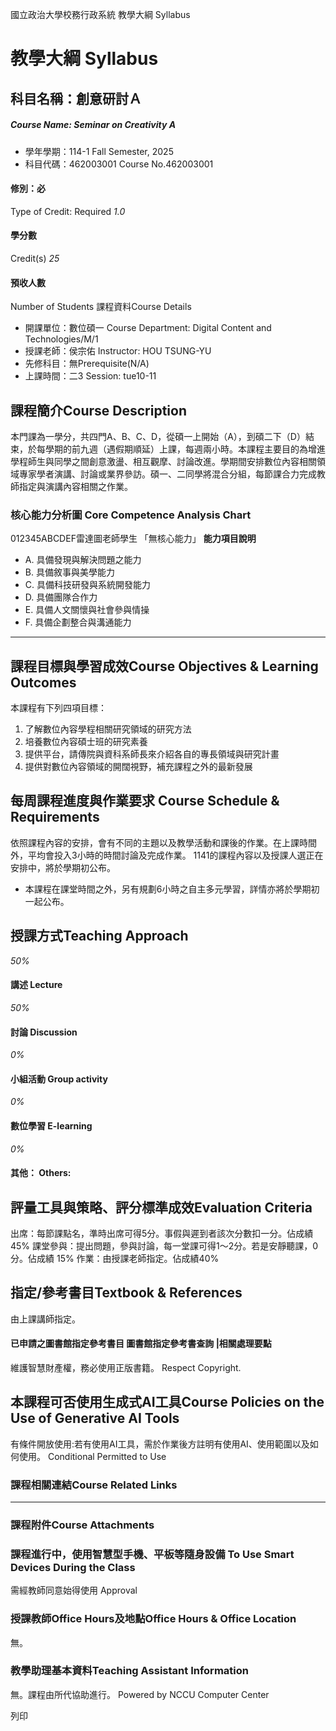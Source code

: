 國立政治大學校務行政系統 教學大綱 Syllabus
# 教學大綱 Syllabus
##  科目名稱：創意研討Ａ 
#####  Course Name: Seminar on Creativity A
  * 學年學期：114-1 Fall Semester, 2025 
  * 科目代碼：462003001 Course No.462003001


#### 修別：必
Type of Credit: Required 
_1.0_
#### 學分數
Credit(s)
_25_
#### 預收人數
Number of Students
課程資料Course Details
  * 開課單位：數位碩一 Course Department: Digital Content and Technologies/M/1 
  * 授課老師：侯宗佑 Instructor: HOU TSUNG-YU 
  * 先修科目：無Prerequisite(N/A)
  * 上課時間：二3 Session: tue10-11


##  課程簡介Course Description
本門課為一學分，共四門A、B、C、D，從碩一上開始（A），到碩二下（D）結束，於每學期的前九週（遇假期順延）上課，每週兩小時。本課程主要目的為增進學程師生與同學之間創意激盪、相互觀摩、討論改進。學期間安排數位內容相關領域專家學者演講、討論或業界參訪。碩一、二同學將混合分組，每節課合力完成教師指定與演講內容相關之作業。
###  核心能力分析圖 Core Competence Analysis Chart
012345ABCDEF雷達圖老師學生
「無核心能力」 
**能力項目說明**
  * A. 具備發現與解決問題之能力
  * B. 具備敘事與美學能力
  * C. 具備科技研發與系統開發能力
  * D. 具備團隊合作力
  * E. 具備人文關懷與社會參與情操
  * F. 具備企劃整合與溝通能力


* * *
##  課程目標與學習成效Course Objectives & Learning Outcomes 
本課程有下列四項目標： 
1. 了解數位內容學程相關研究領域的研究方法
2. 培養數位內容碩士班的研究素養
3. 提供平台，請傳院與資科系師長來介紹各自的專長領域與研究計畫 
4. 提供對數位內容領域的開闊視野，補充課程之外的最新發展 
##  每周課程進度與作業要求 Course Schedule & Requirements
依照課程內容的安排，會有不同的主題以及教學活動和課後的作業。在上課時間外，平均會投入3小時的時間討論及完成作業。
1141的課程內容以及授課人選正在安排中，將於學期初公布。
* 本課程在課堂時間之外，另有規劃6小時之自主多元學習，詳情亦將於學期初一起公布。
##  授課方式Teaching Approach
_50%_
####  講述 Lecture
_50%_
####  討論 Discussion
_0%_
####  小組活動 Group activity
_0%_
####  數位學習 E-learning
_0%_
####  其他： Others:
##  評量工具與策略、評分標準成效Evaluation Criteria
出席：每節課點名，準時出席可得5分。事假與遲到者該次分數扣一分。佔成績 45%
課堂參與：提出問題，參與討論，每一堂課可得1～2分。若是安靜聽課，0分。佔成績 15%
作業：由授課老師指定。佔成績40% 
##  指定/參考書目Textbook & References
由上課講師指定。
####  已申請之圖書館指定參考書目  圖書館指定參考書查詢 |相關處理要點
維護智慧財產權，務必使用正版書籍。 Respect Copyright.
##  本課程可否使用生成式AI工具Course Policies on the Use of Generative AI Tools
有條件開放使用:若有使用AI工具，需於作業後方註明有使用AI、使用範圍以及如何使用。 Conditional Permitted to Use 
###  課程相關連結Course Related Links
* * *
###  課程附件Course Attachments
###  課程進行中，使用智慧型手機、平板等隨身設備 To Use Smart Devices During the Class
需經教師同意始得使用  Approval
###  授課教師Office Hours及地點Office Hours & Office Location
無。
###  教學助理基本資料Teaching Assistant Information
無。課程由所代協助進行。
Powered by NCCU Computer Center
  
列印
